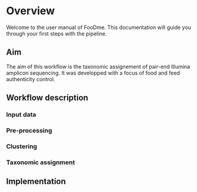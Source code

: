 # Overview

Welcome to the user manual of FooDme.
This documentation will guide you through your first steps with the pipeline.

## Aim

The aim of this workflow is the taxonomic assignement of pair-end Illumina amplicon sequencing.
It was developped with a focus of food and feed authenticity control.

## Workflow description



### Input data

### Pre-processing

### Clustering

### Taxonomic assignment

## Implementation
